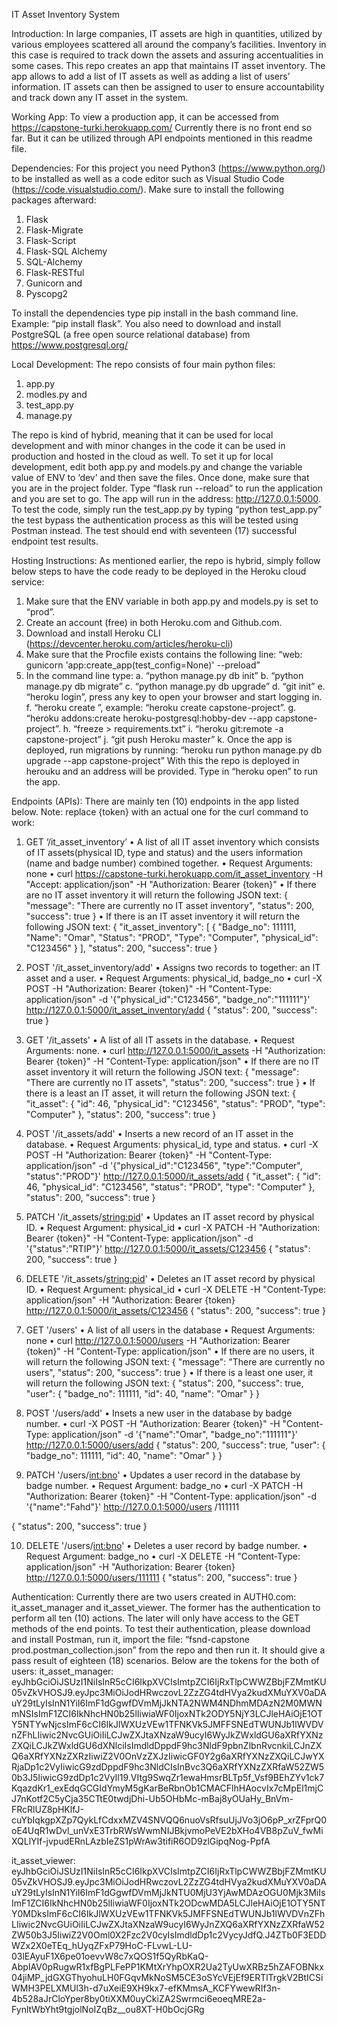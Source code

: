 
IT Asset Inventory System

Introduction:
In large companies, IT assets are high in quantities, utilized by various employees scattered all around the company’s facilities. Inventory in this case is required to track down the assets and assuring accentualities in some cases.  This repo creates an app that maintains IT asset inventory. The app allows to add a list of IT assets as well as adding a list of users’ information. IT assets can then be assigned to user to ensure accountability and track down any IT asset in the system. 

Working App:
To view a production app, it can be accessed from https://capstone-turki.herokuapp.com/
Currently there is no front end so far. But it can be utilized through API endpoints mentioned in this readme file.

Dependencies:
For this project you need Python3 (https://www.python.org/) to be installed as well as a code editor such as Visual Studio Code (https://code.visualstudio.com/).
Make sure to install the following packages afterward:
1.	Flask
2.	Flask-Migrate
3.	Flask-Script
4.	Flask-SQL Alchemy
5.	SQL-Alchemy
6.	Flask-RESTful
7.	Gunicorn and
8.	Pyscopg2 

To install the dependencies type pip install <dependency name> in the bash command line. Example: “pip install flask”.
You also need to download and install PostgreSQL (a free open source relational database) from https://www.postgresql.org/ 

Local Development:
The repo consists of four main python files:
1.	app.py
2.	modles.py and
3.	test_app.py
4.	manage.py

The repo is kind of hybrid, meaning that it can be used for local development and with minor changes in the code it can be used in production and hosted in the cloud as well. To set it up for local development, edit both app.py and models.py and change the variable value of ENV to ‘dev’ and then save the files.
Once done, make sure that you are in the project folder. Type “flask run --reload” to run the application and you are set to go. The app will run in the address: http://127.0.0.1:5000.
To test the code, simply run the test_app.py by typing “python test_app.py” the test bypass the authentication process as this will be tested using Postman instead. The test should end with seventeen (17) successful endpoint test results. 

Hosting Instructions:
As mentioned earlier, the repo is hybrid, simply follow below steps to have the code ready to be deployed in the Heroku cloud service:
1.	Make sure that the ENV variable in both app.py and models.py is set to “prod”.
2.	Create an account (free) in both Heroku.com and Github.com.
3.	Download and install Heroku CLI (https://devcenter.heroku.com/articles/heroku-cli)
4.	Make sure that the Procfile exists contains the following line: “web: gunicorn 'app:create_app(test_config=None)' --preload”
5.	In the command line type: 
a.	“python manage.py db init”
b.	“python manage.py db migrate”
c.	“python manage.py db upgrade”
d.	“git init”
e.	“heroku login”, press any key to open your browser and start logging in.
f.	“heroku create <your app name>”, example: “heroku create capstone-project”.
g.	“heroku addons:create heroku-postgresql:hobby-dev --app capstone-project”.
h.	“freeze > requirements.txt”
i.	“heroku git:remote -a capstone-project”
j.	“git push Heroku master”
k.	Once the app is deployed, run migrations by running: “heroku run python manage.py db upgrade --app capstone-project”
With this the repo is deployed in herouku and an address will be provided. Type in “heroku open” to run the app.

Endpoints (APIs):
There are mainly ten (10) endpoints in the app listed below. Note: replace {token} with an actual one for the curl command to work:
1.	GET ‘/it_asset_inventory’
•	A list of all IT asset inventory which consists of IT assets(physical ID, type and status) and the users information (name and badge number) combined together.
•	Request Arguments: none
•	curl https://capstone-turki.herokuapp.com/it_asset_inventory -H "Accept: application/json" -H "Authorization: Bearer {token}"
•	If there are no IT asset inventory it will return the following JSON text:
{
"message": "There are currently no IT asset inventory",
"status": 200,
"success": true
}
•	If there is an IT asset inventory it will return the following JSON text:
{
    "it_asset_inventory": [
        {
            "Badge_no": 111111,
            "Name": "Omar",
            "Status": "PROD",
            "Type": "Computer",
            "physical_id": "C123456"
        }
    ],
    "status": 200,
    "success": true
}

2.	POST '/it_asset_inventory/add'
•	Assigns two records to together: an IT asset and a user.
•	Request Arguments: physical_id, badge_no
•	curl -X POST -H "Authorization: Bearer {token}" -H "Content-Type: application/json" -d '{"physical_id":"C123456", "badge_no":"111111"}' http://127.0.0.1:5000/it_asset_inventory/add
{
    "status": 200,
    "success": true
}

3.	GET '/it_assets'
•	A list of all IT assets in the database.
•	Request Arguments: none.
•	curl http://127.0.0.1:5000/it_assets  -H "Authorization: Bearer {token}" -H "Content-Type: application/json"
•	If there are no IT asset inventory it will return the following JSON text:
{
"message": "There are currently no IT assets",
"status": 200,
"success": true
}
•	If there is a least an IT asset, it will return the following JSON text:
{
    "it_asset": {
        "id": 46,
        "physical_id": "C123456",
        "status": "PROD",
        "type": "Computer"
    },
    "status": 200,
    "success": true
}

4.	POST '/it_assets/add'
•	Inserts a new record of an IT asset in the database.
•	Request Arguments: physical_id, type and status. 
•	curl -X POST -H "Authorization: Bearer {token}" -H "Content-Type: application/json" -d '{"physical_id":"C123456", "type":"Computer", "status":"PROD"}' http://127.0.0.1:5000/it_assets/add
{
    "it_asset": {
        "id": 46,
        "physical_id": "C123456",
        "status": "PROD",
        "type": "Computer"
    },
    "status": 200,
    "success": true
}

5.	PATCH '/it_assets/<string:pid>'
•	Updates an IT asset record by physical ID.
•	Request Argument: physical_id
•	curl -X PATCH -H "Authorization: Bearer {token}" -H "Content-Type: application/json" -d '{"status":"RTIP"}' http://127.0.0.1:5000/it_assets/C123456
{
    "status": 200,
    "success": true
}

6.	DELETE '/it_assets/<string:pid>'
•	Deletes an IT asset record by physical ID.
•	Request Argument: physical_id
•	curl -X DELETE -H "Content-Type: application/json" -H "Authorization: Bearer {token} http://127.0.0.1:5000/it_assets/C123456 
{
    "status": 200,
    "success": true
}

7.	GET '/users'
•	A list of all users in the database
•	Request Arguments: none
•	curl http://127.0.0.1:5000/users  -H "Authorization: Bearer {token}" -H "Content-Type: application/json"
•	If there are no users,  it will return the following JSON text:
{
    "message": "There are currently no users",
    "status": 200,
    "success": true
}
•	If there is a least one user, it will return the following JSON text:
{
    "status": 200,
    "success": true,
    "user": {
        "badge_no": 111111,
        "id": 40,
        "name": "Omar"
    }
}

8.	POST '/users/add'
•	Insets a new user in the database by badge number.
•	curl -X POST -H "Authorization: Bearer {token}" -H "Content-Type: application/json" -d '{"name":"Omar", "badge_no":"111111"}' http://127.0.0.1:5000/users/add
{
    "status": 200,
    "success": true,
    "user": {
        "badge_no": 111111,
        "id": 40,
        "name": "Omar"
    }
}

9.	PATCH '/users/<int:bno>'
•	Updates a user record in the database by badge number.
•	Request Argument: badge_no
•	curl -X PATCH -H "Authorization: Bearer {token}" -H "Content-Type: application/json" -d '{"name":"Fahd"}' http://127.0.0.1:5000/users /111111

{
    "status": 200,
    "success": true
}

10.	DELETE '/users/<int:bno>'
•	Deletes a user record by badge number.
•	Request Argument: badge_no
•	curl -X DELETE -H "Content-Type: application/json" -H "Authorization: Bearer {token} http://127.0.0.1:5000/users/111111
{
    "status": 200,
    "success": true
}

Authentication:
Currently there are two users created in AUTH0.com: it_asset_manager and it_asset_viewer.
The former has the authentication to perform all ten (10) actions. The later will only have access to the GET methods of the end points. 
To test their authentication, please download and install Postman, run it, import the file: “fsnd-capstone prod.postman_collection.json” from the repo and then run it. It should give a pass result of eighteen (18) scenarios. 
Below are the tokens for the both of users:
it_asset_manager:
eyJhbGciOiJSUzI1NiIsInR5cCI6IkpXVCIsImtpZCI6IjRxTlpCWWZBbjFZMmtKU05vZkVHOSJ9.eyJpc3MiOiJodHRwczovL2ZzZG4tdHVya2kudXMuYXV0aDAuY29tLyIsInN1YiI6ImF1dGgwfDVmMjJkNTA2NWM4NDhmMDAzN2M0MWNmNSIsImF1ZCI6IkNhcHN0b25lIiwiaWF0IjoxNTk2ODY5NjY3LCJleHAiOjE1OTY5NTYwNjcsImF6cCI6IkJlWXUzVEw1TFNKVk5JMFFSNEdTWUNJb1lWVDVnZFhLIiwic2NvcGUiOiIiLCJwZXJtaXNzaW9ucyI6WyJkZWxldGU6aXRfYXNzZXQiLCJkZWxldGU6dXNlciIsImdldDppdF9hc3NldF9pbnZlbnRvcnkiLCJnZXQ6aXRfYXNzZXRzIiwiZ2V0OnVzZXJzIiwicGF0Y2g6aXRfYXNzZXQiLCJwYXRjaDp1c2VyIiwicG9zdDppdF9hc3NldCIsInBvc3Q6aXRfYXNzZXRfaW52ZW50b3J5IiwicG9zdDp1c2VyIl19.VItg9SwqZr1ewaHmsrBLTp5f_Vsf9BEhZYv1ck7KqazdKr1_exEdqGCGIdYmyM5gKarBeRbnOb1CMACFlhHAocvIx7cMpEl1mjCJ7nKotf2C5yCja35CTtE0twdjDhi-Ub5OHbMc-mBaj8yOUaHy_BnVm-FRcRlUZ8pHKlfJ-cuYbIqkgpXZp7QykLfCdxxMZV4SNVQQ6nuoVsRfsuUjJVo3jO6pP_xrZFprQ0oE4UqR1wDvl_unVxE3TrbRWsWwmNIJBkjvmoPeVE2bXHo4VB8pZuV_fwMiXQLlYIf-jvpudERnLAzbIeZS1pWrAw3tifiR6OD9zlGipqNog-PpfA

it_asset_viewer:
eyJhbGciOiJSUzI1NiIsInR5cCI6IkpXVCIsImtpZCI6IjRxTlpCWWZBbjFZMmtKU05vZkVHOSJ9.eyJpc3MiOiJodHRwczovL2ZzZG4tdHVya2kudXMuYXV0aDAuY29tLyIsInN1YiI6ImF1dGgwfDVmMjJkNTU0MjU3YjAwMDAzOGU0Mjk3MiIsImF1ZCI6IkNhcHN0b25lIiwiaWF0IjoxNTk2ODcwMDA5LCJleHAiOjE1OTY5NTY0MDksImF6cCI6IkJlWXUzVEw1TFNKVk5JMFFSNEdTWUNJb1lWVDVnZFhLIiwic2NvcGUiOiIiLCJwZXJtaXNzaW9ucyI6WyJnZXQ6aXRfYXNzZXRfaW52ZW50b3J5IiwiZ2V0Oml0X2Fzc2V0cyIsImdldDp1c2VycyJdfQ.J4ZTb0F3EDDWZx2X0eTEq_hUyqZFxP79HoC-FLvwL-LU-03lEAyuF1X6pe01oevvW8c7xQOS1f5QyRbKaQ-AbpIAV0pRugwR1xfBgPLFePP1KMtXrYhpOXR2Ua2TyUwXRBz5hZAFOBNkx04jiMP_jdGXGThyohuLH0FGqvMkNoSM5CE3oSYcVEjEf9ERTlTrgkV2BtICSiWMH3PELXMUl3h-d7uXeiE9XH9kx7-efKMmsA_KCFYwewRIf3n-4b528aJrCloYper8by0tiXXM0uyCkiZA2Swrmci6eoeqMRE2a-FynltWbYht9tgjolNoIZqBz__ou8XT-H0bOcjGRg






